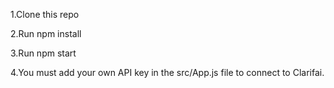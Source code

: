 1.Clone this repo

2.Run npm install

3.Run npm start

4.You must add your own API key in the src/App.js file to connect to Clarifai.
